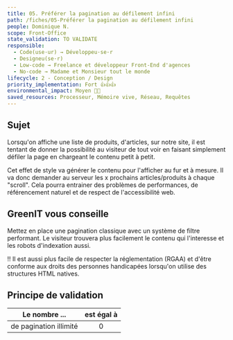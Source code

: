 ```yaml
---
title: 05. Préférer la pagination au défilement infini
path: /fiches/05-Préférer la pagination au défilement infini
people: Dominique N.
scope: Front-Office
state_validation: TO VALIDATE
responsible: 
  - Code(use·ur) → Développeu·se·r
  - Designeu(se·r)
  - Low-code → Freelance et développeur Front-End d'agences
  - No-code → Madame et Monsieur tout le monde
lifecycle: 2 - Conception / Design
priority_implementation: Fort 👍👍👍
environmental_impact: Moyen 🌱🌱
saved_resources: Processeur, Mémoire vive, Réseau, Requêtes
---
```


## Sujet

Lorsqu'on affiche une liste de produits, d'articles, sur notre site, il est tentant de donner la possibilité au visiteur de tout voir en faisant simplement défiler la page en chargeant le contenu petit à petit.

Cet effet de style va générer le contenu pour l'afficher au fur et à mesure. Il va donc demander au serveur les x prochains articles/produits à chaque "scroll". Cela pourra entrainer des problèmes de performances, de référencement naturel et de respect de l'accessibilité web.

## GreenIT vous conseille

Mettez en place une pagination classique avec un système de filtre performant. Le visiteur trouvera plus facilement le contenu qui l'interesse et les robots d'indexation aussi.

!! Il est aussi plus facile de respecter la réglementation (RGAA) et d'être conforme aux droits des personnes handicapées lorsqu'on utilise des structures HTML natives.

## Principe de validation

| Le nombre ... | est égal à |
| ------------- | :---------------------: |
| de pagination illimité        |            0            |
